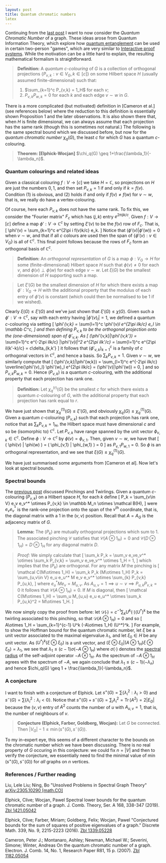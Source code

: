 ```yaml
---
layout: post
title: Quantum chromatic numbers
latex
---
```


Continuing from the [last post](2023-07-04-spectral-bounds.html) I want to now consider the _Quantum Chromatic Number_ of a graph.  These ideas arose from Quantum Information Theory, which explore how [quantum entanglement](https://en.wikipedia.org/wiki/Quantum_entanglement) can be used in certain two-person "games", which are very similar to [Interactive proof systems](https://en.wikipedia.org/wiki/Interactive_proof_system).  While the motivation can be a little hard to explain, the resulting mathematical formalism is straightforward.

> **Definition:** A _quantum $c$-colouring_ of $G$ is a collection of orthogonal projections $\{P_{v,k} : v\in V_G, k\in [c] \}$ on some Hilbert space $H$ (usually assumed finite-dimensional) such that:
>
>    1. $\sum_{k=1}^c P_{v,k} = 1_H$ for each $v$;
>    2. $P_{v,k} P_{w,k} = 0$ for each $k$ and each edge $v\sim w$ in $G$.

There is a more complicated (but motivated) definition in [Cameron et al.] (see references below) where the reduction to this definition is essentially shown Proposition 1 and the later observations.  It is also shown there that, when $H$ is finite dimensional, we can always assume that each projection has the same rank (though this is sometimes not natural.)  The following is the same spectral bound which we discussed before, but now for the _quantum chromatic number_ $\chi_q(G)$, the least $c$ for which $G$ has a quantum $c$-colouring.

> **Theorem: [Elphick-Wocjan]** $\chi_q(G) \geq 1+\frac{\lambda_1}{-\lambda_n}$.

<!--more-->

### Quantum colourings and related ideas

Given a classical colouring $f:V\rightarrow [c]$ we take $H=\mathbb C$, so projections on $H$ are just the numbers $0,1$, and then set $P_{v,k}=1$ if and only if $k=f(v)$.  Condition (1) is obvious, and (2) holds if and only if $f(v)\not=f(w)$ for $v\sim w$, that is, we really do have a vertex-colouring.

Of course, here each $P_{v,k}$ does not have the same rank.  To fix this, we consider the "Fourier matrix" $F_c$ which has $(j,k)$ entry $e^{2\pi ijk/c}$.  Given $f:V\rightarrow [c]$ define a map $\phi': V\rightarrow\mathbb C^c$ by setting $\xi'(v)$ to be the $f(v)$ row of $F_c$.  That is,
\[ \phi'(v) = \sum_{k=1}^c e^{2\pi i f(v)k/c} e_k. \]
Notice that $(\phi'(v)|\phi'(w))=0$ when $v\sim w$, and that if all $c$ colours are used then the span of $\{ \phi'(v) : v\in V_G \}$ is all of $\mathbb C^c$.  This final point follows because the rows of $F_c$ form an orthogonal basis of $\mathbb C^c$.

> **Definition:** An _orthogonal representation_ of $G$ is a map $\phi:V_G\rightarrow H$ for some (finite-dimensional) Hilbert space $H$ such that $\phi(v)\not=0$ for each $v$, and $\phi(v) \perp \phi(w)$ for each edge $v\sim w$.  Let $\xi(G)$ be the smallest dimension of $H$ supporting such a map.

> Let $\xi'(G)$ be the smallest dimension of $H$ for which there exists a map $\phi':V_G\rightarrow H$ with the additional property that the modulus of each entry of $\phi'(v)$ is constant (which could then be normalised to be $1$ if we wished).

Clearly $\xi(G) \leq \xi'(G)$ and we've just shown that $\xi'(G) \leq \chi(G)$.  Given such a $\phi':V\rightarrow\mathbb C^c$, say with each entry having $|\phi'(v)_l|=1$, we defined a quantum $c$-colouring via setting
\[ \phi'_{v,k} = \sum_{l=1}^c \phi'(v)_l e^{2\pi ilk/c} e_l \in \mathbb C^c, \]
and then defining $P_{v,k}$ to be the orthogonal projection onto the (one-dimensional) span of $\phi'_{v,k}$.  As
\[ (\phi'_{v,k}|\phi'_{v,k'}) = \sum_{l=1}^c e^{-2\pi ilk/c} |\phi'(v)_l|^2 e^{2\pi ilk'/c}
= \sum_{l=1}^c e^{2\pi il(k'-k)/c} = c\delta_{k,k'}
\]
it follows that $(\phi'_{v,k})_{k=1}^c$ is a family of $c$ orthogonal vectors in $\mathbb C^c$, and hence a basis.  So $\sum_k P_{v,k} = 1$.  Given $v\sim w$, we similarly compute that
\[ (\phi'_{v,k}|\phi'_{w,k}) = \sum_{l=1}^c e^{-2\pi ilk/c} \overline{\phi'(v)_l} \phi'(w)_l e^{2\pi ilk/c} = (\phi'(v)|\phi'(w)) = 0, \]
and so $P_{v,k} P_{w,k} = 0$.  Hence $(P_{v,k})$ is a quantum $c$-colouring, with the additional property that each projection has rank one.

> **Definition:** Let $\chi_q^{(r)}(G)$ be the smallest $c$ for which there exists a quantum $c$-colouring of $G$, with the additional property that each projection has rank equal to $r$.

We have just shown that $\chi_q^{(1)}(G) \leq \xi'(G)$, and obviously $\chi_q(G) \leq \chi_q^{(1)}(G)$.  Given a quantum $c$-colouring $(P_{v,k})$ such that each projection has rank one, notice that as $\sum_k P_{v,k} = 1_H$, the Hilbert space must have dimensional $c$ and so be (isomorphic to) $\mathbb C^c$.  Let $P_{v,k}$ have range spanned by the unit vector $\phi_{v,k} \in \mathbb C^c$.  Define $\phi:V\rightarrow\mathbb C^c$ by $\phi(v) = \phi_{v,1}$.  Then, given $v\sim w$, we have that
\[ ( \phi(v) | \phi(w) ) = ( \phi_{v,1} | \phi_{w,1} ) = 0 \]
as $P_{v,1} P_{w,1} = 0$.  So $\phi$ is an orthogonal representation, and we see that $\xi(G) \leq \chi_q^{(1)}(G)$.

We have just summarised some arguments from [Cameron et al].  Now let's look at spectral bounds.


### Spectral bounds

The [previous post](2023-07-04-spectral-bounds.html) discussed Pinchings and Twirlings.  Given a quantum $c$-colouring $(P_{v,k})$ on a Hilbert space $H$, for each $k$ define
\[ P_k = \sum_{v\in V} e_v e_v^* \otimes P_{v,k} \in \mathbb M_n \otimes \mathcal B(H), \]
were $e_v e_v^*$ is the rank-one projection onto the span of the $v^{\text{th}}$ coordinate, that is, the diagonal matrix with a $1$ in the $(v,v)$ position.  Recall that $A=A_G$ is the adjacency matrix of $G$.

> **Lemma:** The $(P_k)$ are mutually orthogonal projections which sum to $1$.  The associated pinching $\mathcal C$ satisfies that $\mathcal C(A\otimes 1_H) = 0$ and $\mathcal C(D\otimes 1_H) = D\otimes 1_H$ for any diagonal matrix $D$.

> _Proof:_ We simply calculate that
\[ \sum_k P_k = \sum_v e_ve_v^* \otimes \sum_k P_{v,k} = \sum_v e_ve_v^* \otimes 1_H = 1, \]
which implies that the $(P_k)$ are orthogonal.  For any matrix $M$ the pinching is
\[ \mathcal C(M\otimes 1_H) = \sum_k P_k (M\otimes 1_H) P_k
= \sum_{u,v\in V} e_u e_u^* M e_v e_v^* \otimes \sum_{k} P_{v,k} P_{u,k}, \]
where $e_u^* M e_v = M_{u,v}$.  As $A_{u,v}=1 \implies u\sim v \implies P_{u,k} P_{v,k}=0$ it follows that $\mathcal C(A\otimes 1_H)=0$.  If $M$ is diagonal, then
\[ \mathcal C(M\otimes 1_H) = \sum_u M_{u,u} e_u e_u^* \otimes \sum_k P_{u,k}^2 = M\otimes 1_H. \]

We now simply copy the proof from before: let $\mathcal D(\cdot) = c^{-1} \sum_k U^k (\cdot) (U^*)^k$ be the twirling associated to this pinching, so that $\mathcal D(A\otimes 1_H)=0$ and so
\[ A\otimes 1_H = \sum_{k=1}^{c-1} U^k (-A\otimes 1_H) (U^*)^k. \]
For example, to show the Hoffman bound for the quantum chromatic number, let $\xi$ be a unit vector associated to the maximal eigenvalue $\lambda_1$, and let $\xi_0\in H$ be any unit vector.  As $(U^*)^k(\xi\otimes\xi_0)$ is a unit vector, and $(\xi\otimes\xi_0| (A\otimes 1_H)\xi\otimes\xi_0) = \lambda_1$, we see that $\lambda_1 \leq (c-1) \sigma(-A\otimes 1_H)$ where $\sigma(\cdot)$ denotes the [spectral radius](https://en.wikipedia.org/wiki/Spectral_radius) of the self-adjoint operator $-A\otimes 1_H$.  As the spectrum of $-A\otimes 1_H$ agrees with the spectrum of $-A$, we again conclude that $\lambda_1 \leq (c-1)(-\lambda_n)$ and hence $\chi_q(G) \geq 1 + \frac{\lambda_1}{-\lambda_n}$.


### A conjecture

I want to finish with a conjecture of Elphick.  Let $s^+(G) = \sum \{ \lambda_i^2 : \lambda_i > 0 \}$ and $s^-(G) = \sum \{ \lambda_i^2 : \lambda_i < 0 \}$.  Notice that $s^+(G) + s^-(G) = \sum_i \lambda_i^2 = \operatorname{Tr}(A^2) = 2|E_G|$ because the $(v,v)$ entry of $A^2$ counts the number of $u$ with $A_{u,v}=1$, that is, the number of neighbours of $v$.

> **Conjecture (Elphick, Farber, Goldberg, Wocjan):** Let $G$ be connected.  Then $|V_G|-1 \leq \min(s^+(G), s^-(G) )$.

To my in-expert eye, this seems of a different character to the bounds on the chromatic number which we have been discussing.  There is no real property of $G$ occuring in this conjecture: we could fix $n = |V|$ and then to verify the conjecture, we essentially need to find the minimal value of $\min(s^+(G), s^-(G) )$ for _all_ graphs on $n$ vertices.



### References / Further reading

Liu, Lele Liu; Ning, Bo
"Unsolved Problems in Spectral Graph Theory"
[arXiv:2305.10290 [math.CO]](https://doi.org/10.48550/arXiv.2305.10290)

Elphick, Clive; Wocjan, Pawel
Spectral lower bounds for the quantum chromatic number of a graph.
J. Comb. Theory, Ser. A 168, 338-347 (2019). 
[Zbl 1421.05042](https://zbmath.org/1421.05042)

Elphick, Clive; Farber, Miriam; Goldberg, Felix; Wocjan, Pawel
"Conjectured bounds for the sum of squares of positive eigenvalues of a graph."
Discrete Math. 339, No. 9, 2215-2223 (2016). 
[Zbl 1339.05228](https://zbmath.org/1339.05228)

Cameron, Peter J.; Montanaro, Ashley; Newman, Michael W.; Severini, Simone; Winter, Andreas
On the quantum chromatic number of a graph.
Electron. J. Comb. 14, No. 1, Research Paper R81, 15 p. (2007). 
[Zbl 1182.05054](https://zbmath.org/1182.05054)

